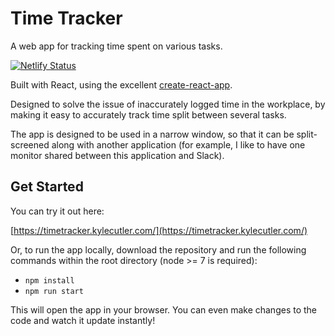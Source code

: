 # Time Tracker

A web app for tracking time spent on various tasks.

[![Netlify Status](https://api.netlify.com/api/v1/badges/6d1e6dae-a34d-493e-8003-bd59736bc600/deploy-status)](https://app.netlify.com/sites/kc-time-tracker/deploys)

Built with React, using the excellent [create-react-app](https://github.com/facebook/create-react-app).

Designed to solve the issue of inaccurately logged time in the workplace, by making it easy to accurately track time split between several tasks.

The app is designed to be used in a narrow window, so that it can be split-screened along with another application (for example, I like to have one monitor shared between this application and Slack).

## Get Started

You can try it out here:

[https://timetracker.kylecutler.com/](https://timetracker.kylecutler.com/)

Or, to run the app locally, download the repository and run the following commands within the root directory (node >= 7 is required):

* `npm install`
* `npm run start`

This will open the app in your browser. You can even make changes to the code and watch it update instantly!
